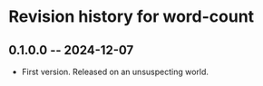 # Revision history for word-count

## 0.1.0.0 -- 2024-12-07

* First version. Released on an unsuspecting world.
